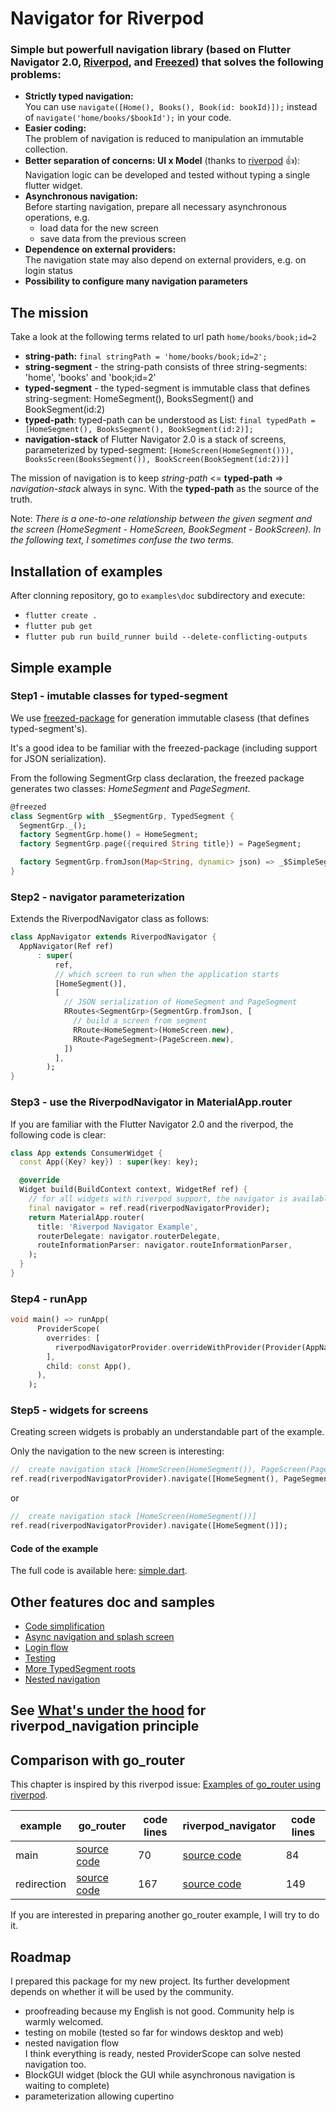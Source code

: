 # Navigator for Riverpod

### Simple but powerfull navigation library (based on Flutter Navigator 2.0, [Riverpod](https://riverpod.dev/), and [Freezed](https://github.com/rrousselGit/freezed)) that solves the following problems:

- **Strictly typed navigation:** <br>You can use ```navigate([Home(), Books(), Book(id: bookId)]);``` instead of ```navigate('home/books/$bookId');``` in your code.
- **Easier coding:** <br>The problem of navigation is reduced to manipulation an immutable collection.
- **Better separation of concerns: UI x Model** (thanks to [riverpod](https://riverpod.dev/) :+1:):<br>
  Navigation logic can be developed and tested without typing a single flutter widget.
- **Asynchronous navigation:**<br>
  Before starting navigation, prepare all necessary asynchronous operations, e.g.
  - load data for the new screen
  - save data from the previous screen
- **Dependence on external providers:**<br>
  The navigation state may also depend on external providers, e.g. on login status
- **Possibility to configure many navigation parameters**

## The mission

Take a look at the following terms related to url path ```home/books/book;id=2```

- **string-path:** ```final stringPath = 'home/books/book;id=2';```
- **string-segment** - the string-path consists of three string-segments: 'home', 'books' and 'book;id=2'
- **typed-segment** - the typed-segment is immutable class that defines string-segment: HomeSegment(), BooksSegment() and BookSegment(id:2)
- **typed-path**: typed-path can be understood as List<typed-segment>: ```final typedPath = [HomeSegment(), BooksSegment(), BookSegment(id:2)];```
- **navigation-stack** of Flutter Navigator 2.0 is a stack of screens, parameterized by typed-segment:
  ```[HomeScreen(HomeSegment())), BooksScreen(BooksSegment()), BookScreen(BookSegment(id:2))]```

The mission of navigation is to keep *string-path* <= **typed-path** => *navigation-stack* always in sync.
With the **typed-path** as the source of the truth.

Note: *There is a one-to-one relationship between the given segment and the screen (HomeSegment - HomeScreen, BookSegment - BookScreen).
In the following text, I sometimes confuse the two terms.*

## Installation of examples

After clonning repository, go to ```examples\doc``` subdirectory and execute:

- ```flutter create .```
- ```flutter pub get```
- ```flutter pub run build_runner build --delete-conflicting-outputs```

## Simple example

### Step1 - imutable classes for typed-segment

We use [freezed-package](https://github.com/rrousselGit/freezed) for generation immutable clasess (that defines typed-segment's).

It's a good idea to be familiar with the freezed-package (including support for JSON serialization).

From the following SegmentGrp class declaration, the freezed package 
generates two classes: *HomeSegment* and *PageSegment*.

```dart
@freezed
class SegmentGrp with _$SegmentGrp, TypedSegment {
  SegmentGrp._();
  factory SegmentGrp.home() = HomeSegment;
  factory SegmentGrp.page({required String title}) = PageSegment;

  factory SegmentGrp.fromJson(Map<String, dynamic> json) => _$SimpleSegmentFromJson(json);
}
```

### Step2 - navigator parameterization

Extends the RiverpodNavigator class as follows:

```dart
class AppNavigator extends RiverpodNavigator {
  AppNavigator(Ref ref)
      : super(
          ref,
          // which screen to run when the application starts
          [HomeSegment()],
          [
            // JSON serialization of HomeSegment and PageSegment
            RRoutes<SegmentGrp>(SegmentGrp.fromJson, [
              // build a screen from segment
              RRoute<HomeSegment>(HomeScreen.new),
              RRoute<PageSegment>(PageScreen.new),
            ])
          ],
        );
}
```

### Step3 - use the RiverpodNavigator in MaterialApp.router

If you are familiar with the Flutter Navigator 2.0 and the riverpod, the following code is clear:

```dart
class App extends ConsumerWidget {
  const App({Key? key}) : super(key: key);

  @override
  Widget build(BuildContext context, WidgetRef ref) {
    // for all widgets with riverpod support, the navigator is available via riverpodNavigatorProvider
    final navigator = ref.read(riverpodNavigatorProvider);
    return MaterialApp.router(
      title: 'Riverpod Navigator Example',
      routerDelegate: navigator.routerDelegate,
      routeInformationParser: navigator.routeInformationParser,
    );
  }
}

```

### Step4 - runApp

```dart
void main() => runApp(
      ProviderScope(
        overrides: [
          riverpodNavigatorProvider.overrideWithProvider(Provider(AppNavigator.new)),
        ],
        child: const App(),
      ),
    );
```

### Step5 - widgets for screens

Creating screen widgets is probably an understandable part of the example.

Only the navigation to the new screen is interesting:

```dart
//  create navigation stack [HomeScreen(HomeSegment()), PageScreen(PageSegment(title: 'Page title'))]
ref.read(riverpodNavigatorProvider).navigate([HomeSegment(), PageSegment(title: 'Page')]);
```

or 

```dart
//  create navigation stack [HomeScreen(HomeSegment())]
ref.read(riverpodNavigatorProvider).navigate([HomeSegment()]);
```

#### Code of the example

The full code is available here:
[simple.dart](https://github.com/PavelPZ/riverpod_navigator/blob/main/examples/doc/lib/src/simple.dart).

## Other features doc and samples 

- [Code simplification](https://github.com/PavelPZ/riverpod_navigator/blob/main/features/code_simplification.md)
- [Async navigation and splash screen](https://github.com/PavelPZ/riverpod_navigator/blob/main/features/async_navigation_splash_screen.md)
- [Login flow](https://github.com/PavelPZ/riverpod_navigator/blob/main/features/login_flow.md)
- [Testing](https://github.com/PavelPZ/riverpod_navigator/blob/main/features/testing.md)
- [More TypedSegment roots](https://github.com/PavelPZ/riverpod_navigator/blob/main/features/more_typedSegment_roots.md)
- [Nested navigation](https://github.com/PavelPZ/riverpod_navigator/blob/main/features/nested_navigation.md)

## See [What's under the hood](https://github.com/PavelPZ/riverpod_navigator/blob/main/under_the_hood.md) for riverpod_navigation principle

## Comparison with go_router

This chapter is inspired by this riverpod issue: [Examples of go_router using riverpod](https://github.com/rrousselGit/river_pod/issues/1122).

| example | go_router | code lines | riverpod_navigator | code lines |
| --- | --- | --- | --- | --- |
| main | [source code](https://github.com/csells/go_router/blob/main/go_router/example/lib/main.dart) | 70 | [source code](https://github.com/PavelPZ/riverpod_navigator/blob/main/examples/go_router/lib/main.dart) | 84  |
| redirection | [source code](https://github.com/csells/go_router/blob/main/go_router/example/lib/redirection.dart) | 167 | [source code](https://github.com/PavelPZ/riverpod_navigator/blob/main/examples/go_router/lib/redirection.dart) | 149 |

If you are interested in preparing another go_router example, I will try to do it.

## Roadmap

I prepared this package for my new project. Its further development depends on whether it will be used by the community.

- proofreading because my English is not good. Community help is warmly welcomed.
- testing on mobile (tested so far for windows desktop and web)<br>
- nested navigation flow<br>
  I think everything is ready, nested ProviderScope can solve nested navigation too.
- BlockGUI widget (block the GUI while asynchronous navigation is waiting to complete)
- parameterization allowing  cupertino
